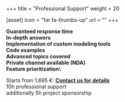 +++
title = "Professional Support"
weight = 20

[asset]
  icon = "far fa-thumbs-up"
  url = ""
+++

**Guaranteed response time**\
**In-depth answers**\
**Implementation of custom modeling tools**\
**Code examples**\
**Advanced topics covered**\
**Private channel available (NDA)**\
**Feature prioritization**\

Starts from 1.695 €: **[Contact us for details](mailto:munich@eclipsesource.com)**\
10h professional support\
additionally 5h project sponsorship